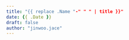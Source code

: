 ```yaml
---
title: "{{ replace .Name "-" " " | title }}"
date: {{ .Date }}
draft: false
author: "jinwoo.jace"
---
```

